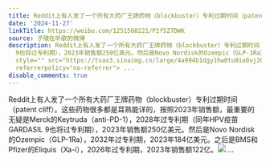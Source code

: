 ```yaml
---
title: Reddit上有人发了一个所有大药厂王牌药物（blockbuster）专利过期时间（patent cliff）。这些药物很多都是耳熟能详的，按照2023年销售额，最重要的无疑是Merck的...
date: '2024-11-27'
linkTitle: https://weibo.com/1251560221/P2f5Z7DWK
source: 子陵在听歌的微博
description: Reddit上有人发了一个所有大药厂王牌药物（blockbuster）专利过期时间（patent cliff）。这些药物很多都是耳熟能详的，按照2023年销售额，最重要的无疑是Merck的Keytruda（anti-PD-1），2028年过专利期（同年HPV疫苗GARDASIL
  9也将过专利期），2023年销售额250亿美元。然后是Novo Nordisk的Ozempic（GLP-1Ra），2032年过专利期，2023年184亿美元。之后是BMS和Pfizer的Eliquis（Xa-i），2026年过专利期，2023年销售额122亿。<img
  style="" src="https://tvax3.sinaimg.cn/large/4a994b1dgy1hw0tu0ia0vj20wc17f7ax.jpg"
  referrerpolicy="no-referrer"> ...
disable_comments: true
---
```

Reddit上有人发了一个所有大药厂王牌药物（blockbuster）专利过期时间（patent cliff）。这些药物很多都是耳熟能详的，按照2023年销售额，最重要的无疑是Merck的Keytruda（anti-PD-1），2028年过专利期（同年HPV疫苗GARDASIL 9也将过专利期），2023年销售额250亿美元。然后是Novo Nordisk的Ozempic（GLP-1Ra），2032年过专利期，2023年184亿美元。之后是BMS和Pfizer的Eliquis（Xa-i），2026年过专利期，2023年销售额122亿。<img style="" src="https://tvax3.sinaimg.cn/large/4a994b1dgy1hw0tu0ia0vj20wc17f7ax.jpg" referrerpolicy="no-referrer"> ...